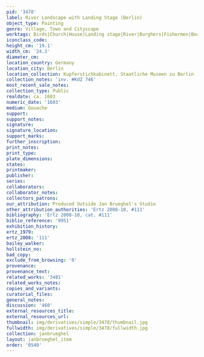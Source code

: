 ```yaml
---
pid: '3478'
label: River Landscape with Landing Stage (Berlin)
object_type: Painting
genre: Village, Town and Cityscape
worktags: Birds|Church|House|Landing stage|River|Burghers|Fishermen|Boat
iconclass_code:
height_cm: '19.1'
width_cm: '24.3'
diameter_cm:
location_country: Germany
location_city: Berlin
location_collection: Kupferstichkabinett, Staatliche Museen zu Berlin
collection_notes: 'inv. #KdZ 746'
most_recent_sale_notes:
collection_type: Public
realdate: ca. 1603
numeric_date: '1603'
medium: Gouache
support:
support_notes:
signature:
signature_location:
support_marks:
further_inscription:
print_notes:
print_type:
plate_dimensions:
states:
printmaker:
publisher:
series:
collaborators:
collaborator_notes:
collectors_patrons:
our_attribution: Produced Outside Jan Brueghel's Studio
other_attribution_authorities: 'Ertz 2008-10, #111'
bibliography: 'Ertz 2008-10, cat. #111'
biblio_reference: '9951'
exhibition_history:
ertz_1979:
ertz_2008: '111'
bailey_walker:
hollstein_no:
bad_copy:
exclude_from_browsing: '0'
provenance:
provenance_text:
related_works: '3481'
related_works_notes:
copies_and_variants:
curatorial_files:
general_notes:
discussion: '460'
external_resources_title:
external_resources_url:
thumbnail: img/derivatives/simple/3478/thumbnail.jpg
fullwidth: img/derivatives/simple/3478/fullwidth.jpg
collection: janbrueghel
layout: janbrueghel_item
order: '0540'
---
```

